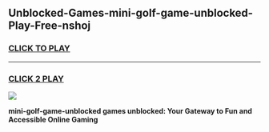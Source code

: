 
## Unblocked-Games-mini-golf-game-unblocked-Play-Free-nshoj
<h3>
<a href="https://premium76.site?title=mini-golf-game-unblocked&ref=22A">CLICK TO PLAY</a></h3>
<hr>

<h3>
<a href="https://premium76.site?title=mini-golf-game-unblocked&ref=22A">CLICK 2 PLAY</a>
  
</h3>

<a href="https://premium76.site?title=mini-golf-game-unblocked&ref=22A"><img src="https://clearcache.store/games.png"></a>


**mini-golf-game-unblocked games unblocked: Your Gateway to Fun and Accessible Online Gaming**

